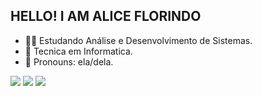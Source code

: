  ## HELLO! I AM ALICE FLORINDO
 
- 👩‍💻 Estudando Análise e Desenvolvimento de Sistemas.
- 🌱 Tecnica em Informatica.
- 👩 Pronouns: ela/dela.

<div> 
   
  <a href="https://www.instagram.com/licefdn_?igsh=MWR3eWhvc2RqdDlwMQ" target="_blank"><img src="https://img.shields.io/badge/-Instagram-%23E4405F?style=for-the-badge&logo=instagram&logoColor=white" target="_blank"></a>
  <a href = "alice.florindo1@gmail.com"><img src="https://img.shields.io/badge/-Gmail-%23333?style=for-the-badge&logo=gmail&logoColor=white" target="_blank"></a>
  <a href="https://www.linkedin.com/in/alice-florindo-74306b2a8" target="_blank"><img src="https://img.shields.io/badge/-LinkedIn-%230077B5?style=for-the-badge&logo=linkedin&logoColor=white" target="_blank"></a> 

</div>
